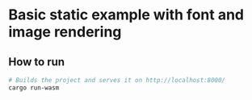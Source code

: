 # Basic static example with font and image rendering
## How to run 

```sh
# Builds the project and serves it on http://localhost:8000/
cargo run-wasm
```
